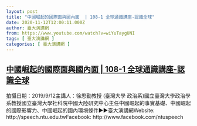 ```yaml
---
layout: post
title: "中國崛起的國際面與國內面  | 108-1 全球通識講座-認識全球"
date: 2020-11-12T12:00:11.000Z
author: 臺大演講網
from: https://www.youtube.com/watch?v=wiYuTaygUNI
tags: [ 臺大演講網 ]
categories: [ 臺大演講網 ]
---
```

<!--1605182411000-->
[中國崛起的國際面與國內面  | 108-1 全球通識講座-認識全球](https://www.youtube.com/watch?v=wiYuTaygUNI)
------

<div>
拍攝日期：2019/9/12主講人：徐思勤教授 (臺灣大學 政治系)國立臺灣大學政治學系教授國立臺灣大學社科院中國大陸研究中心主任中國崛起的事實基礎、中國崛起的國際影響力、中國崛起的國內環境條件►►臺大演講網Website: http://speech.ntu.edu.twFacebook: http://www.facebook.com/ntuspeech
</div>
